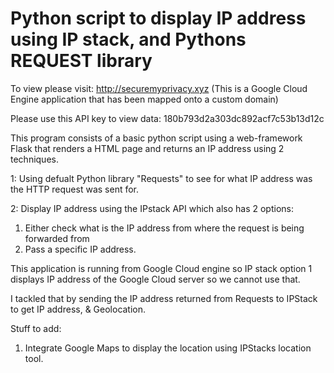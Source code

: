 # Python script to display IP address using IP stack, and Pythons REQUEST library

To view please visit: http://securemyprivacy.xyz (This is a Google Cloud Engine application that has been mapped onto a custom domain)

Please use this API key to view data: 180b793d2a303dc892acf7c53b13d12c

This program consists of a basic python script using a web-framework Flask that renders a HTML page and returns an IP address using 2 techniques.

1: Using defualt Python library "Requests" to see for what IP address was the HTTP request was sent for.

2: Display IP address using the IPstack API which also has 2 options:
1. Either check what is the IP address from where the request is being forwarded from 
2. Pass a specific IP address. 

This application is running from Google Cloud engine so IP stack option 1 displays IP address of the Google Cloud server so we cannot use that. 

I tackled that by sending the IP address returned from Requests to IPStack to get IP address, & Geolocation.

Stuff to add:
1. Integrate Google Maps to display the location using IPStacks location tool. 
